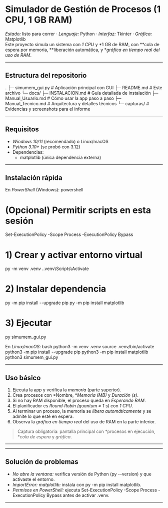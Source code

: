 #  Simulador de Gestión de Procesos (1 CPU, 1 GB RAM)

*Estado:* listo para correr · *Lenguaje:* Python · *Interfaz:* Tkinter · *Gráfica:* Matplotlib  
Este proyecto simula un sistema con *1 CPU* y *1 GB de RAM, con **cola de espera por memoria, **liberación automática, y **gráfica en tiempo real del uso de RAM*.

---

##  Estructura del repositorio

.
├─ simumem_gui.py              # Aplicación principal con GUI
├─ README.md                   # Este archivo
└─ docs/
   ├─ INSTALACION.md           # Guía detallada de instalación
   ├─ Manual_Usuario.md        # Cómo usar la app paso a paso
   ├─ Manual_Tecnico.md        # Arquitectura y detalles técnicos
   └─ capturas/                # Evidencias y screenshots para el informe




---

## Requisitos
- *Windows 10/11* (recomendado) o Linux/macOS
- *Python 3.10+* (se probó con 3.12)  
- Dependencias:
  - matplotlib (única dependencia externa)

---

##  Instalación rápida
En *PowerShell* (Windows):
powershell
# (Opcional) Permitir scripts en esta sesión
Set-ExecutionPolicy -Scope Process -ExecutionPolicy Bypass

# 1) Crear y activar entorno virtual
py -m venv .venv
.\.venv\Scripts\Activate

# 2) Instalar dependencia
py -m pip install --upgrade pip
py -m pip install matplotlib

# 3) Ejecutar
py simumem_gui.py


En *Linux/macOS*:
bash
python3 -m venv .venv
source .venv/bin/activate
python3 -m pip install --upgrade pip
python3 -m pip install matplotlib
python3 simumem_gui.py


---

##  Uso básico
1. Ejecuta la app y verifica la *memoria* (parte superior).  
2. Crea procesos con *Nombre, **Memoria (MB)* y *Duración (s)*.  
3. Si no hay RAM disponible, el proceso queda en *Esperando RAM*.  
4. El planificador es *Round‑Robin (quantum = 1 s)* con *1 CPU*.  
5. Al terminar un proceso, la memoria se *libera automáticamente* y se admite lo que esté en espera.  
6. Observa la *gráfica en tiempo real* del uso de RAM en la parte inferior.

> Captura obligatoria: pantalla principal con *procesos en ejecución, **cola de espera* y *gráfica*.

---


---

##  Solución de problemas
- *No abre la ventana:* verifica versión de Python (py --version) y que activaste el entorno.  
- *ImportError: matplotlib:* instala con py -m pip install matplotlib.  
- *Permisos en PowerShell:* ejecuta Set-ExecutionPolicy -Scope Process -ExecutionPolicy Bypass antes de activar .venv.

---
